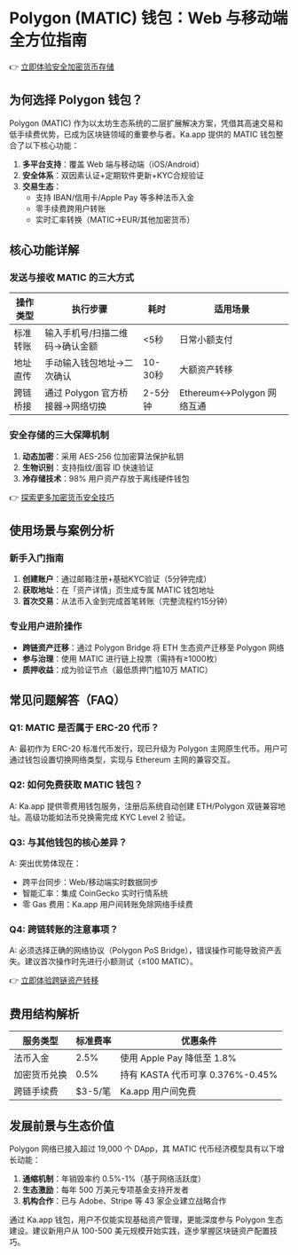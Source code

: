 # Polygon (MATIC) 钱包：Web 与移动端全方位指南

👉 [立即体验安全加密货币存储](https://bit.ly/okx_welcome)

## 为何选择 Polygon 钱包？

Polygon (MATIC) 作为以太坊生态系统的二层扩展解决方案，凭借其高速交易和低手续费优势，已成为区块链领域的重要参与者。Ka.app 提供的 MATIC 钱包整合了以下核心功能：

1. **多平台支持**：覆盖 Web 端与移动端（iOS/Android）
2. **安全体系**：双因素认证+定期软件更新+KYC合规验证
3. **交易生态**：
   - 支持 IBAN/信用卡/Apple Pay 等多种法币入金
   - 零手续费跨用户转账
   - 实时汇率转换（MATIC→EUR/其他加密货币）

## 核心功能详解

### 发送与接收 MATIC 的三大方式

| 操作类型 | 执行步骤 | 耗时 | 适用场景 |
|----------|----------|------|----------|
| 标准转账 | 输入手机号/扫描二维码→确认金额 | <5秒 | 日常小额支付 |
| 地址直传 | 手动输入钱包地址→二次确认 | 10-30秒 | 大额资产转移 |
| 跨链桥接 | 通过 Polygon 官方桥接器→网络切换 | 2-5分钟 | Ethereum↔Polygon 网络互通 |

### 安全存储的三大保障机制

1. **动态加密**：采用 AES-256 位加密算法保护私钥
2. **生物识别**：支持指纹/面容 ID 快速验证
3. **冷存储技术**：98% 用户资产存放于离线硬件钱包

👉 [探索更多加密货币安全技巧](https://bit.ly/okx_welcome)

## 使用场景与案例分析

### 新手入门指南
1. **创建账户**：通过邮箱注册+基础KYC验证（5分钟完成）
2. **获取地址**：在「资产详情」页生成专属 MATIC 钱包地址
3. **首次交易**：从法币入金到完成首笔转账（完整流程约15分钟）

### 专业用户进阶操作
- **跨链资产迁移**：通过 Polygon Bridge 将 ETH 生态资产迁移至 Polygon 网络
- **参与治理**：使用 MATIC 进行链上投票（需持有≥1000枚）
- **质押收益**：成为验证节点（最低质押门槛10万 MATIC）

## 常见问题解答（FAQ）

### Q1: MATIC 是否属于 ERC-20 代币？
A: 最初作为 ERC-20 标准代币发行，现已升级为 Polygon 主网原生代币。用户可通过钱包设置切换网络类型，实现与 Ethereum 主网的兼容交互。

### Q2: 如何免费获取 MATIC 钱包？
A: Ka.app 提供零费用钱包服务，注册后系统自动创建 ETH/Polygon 双链兼容地址。高级功能如法币兑换需完成 KYC Level 2 验证。

### Q3: 与其他钱包的核心差异？
A: 突出优势体现在：
- 跨平台同步：Web/移动端实时数据同步
- 智能汇率：集成 CoinGecko 实时行情系统
- 零 Gas 费用：Ka.app 用户间转账免除网络手续费

### Q4: 跨链转账的注意事项？
A: 必须选择正确的网络协议（Polygon PoS Bridge），错误操作可能导致资产丢失。建议首次操作时先进行小额测试（≤100 MATIC）。

👉 [立即体验跨链资产转移](https://bit.ly/okx_welcome)

## 费用结构解析

| 服务类型 | 标准费率 | 优惠条件 |
|----------|----------|----------|
| 法币入金 | 2.5% | 使用 Apple Pay 降低至 1.8% |
| 加密货币兑换 | 0.5% | 持有 KASTA 代币可享 0.376%-0.45% |
| 跨链手续费 | $3-5/笔 | Ka.app 用户间免费 |

## 发展前景与生态价值

Polygon 网络已接入超过 19,000 个 DApp，其 MATIC 代币经济模型具有以下增长动能：

1. **通缩机制**：年销毁率约 0.5%-1%（基于网络活跃度）
2. **生态激励**：每年 500 万美元专项基金支持开发者
3. **机构合作**：已与 Adobe、Stripe 等 43 家企业建立战略合作

通过 Ka.app 钱包，用户不仅能实现基础资产管理，更能深度参与 Polygon 生态建设。建议新用户从 100-500 美元规模开始实践，逐步掌握区块链资产配置技巧。